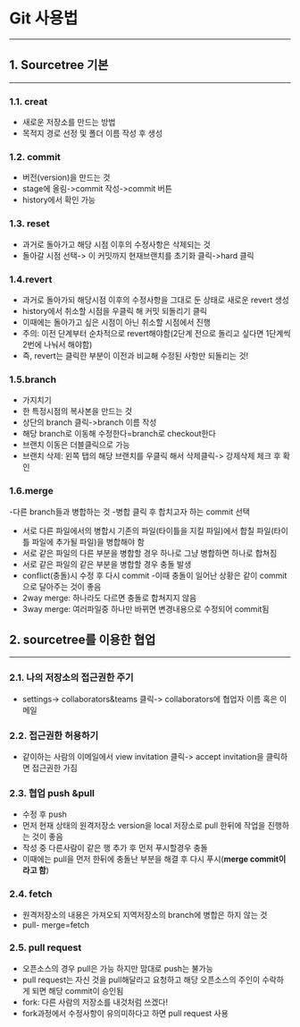 # Git 사용법
----
## 1. Sourcetree 기본
----
### 1.1. creat
- 새로운 저장소를 만드는 방법
- 목적지 경로 선정 및 폴더 이름 작성 후 생성

### 1.2. commit
- 버전(version)을 만드는 것
- stage에 올림->commit 작성->commit 버튼
- history에서 확인 가능

### 1.3. reset
- 과거로 돌아가고 해당 시점 이후의 수정사항은 삭제되는 것
- 돌아갈 시점 선택-> 이 커밋까지 현재브랜치를 초기화 클릭->hard 클릭

### 1.4.revert
- 과거로 돌아가되 해당시점 이후의 수정사항을 그대로 둔 상태로 새로운 revert 생성
- history에서 취소할 시점을 우클릭 해 커밋 되돌리기 클릭
- 이때에는 돌아가고 싶은 시점이 아닌 취소할 시점에서 진행
- 주의: 이전 단계부터 순차적으로 revert해야함(2단계 전으로 돌리고 싶다면 1단계씩 2번에 나눠서 해야함)
- 즉, revert는 클릭한 부분이 이전과 비교해 수정된 사항만 되돌리는 것!

### 1.5.branch
- 가지치기
- 한 특정시점의 복사본을 만드는 것
- 상단의 branch 클릭->branch 이름 작성
- 해당 branch로 이동해 수정한다=branch로 checkout한다
- 브랜치 이동은 더블클릭으로 가능
- 브랜치 삭제: 왼쪽 탭의 해당 브랜치를 우클릭 해서 삭제클릭-> 강제삭제 체크 후 확인

### 1.6.merge
-다른 branch들과 병합하는 것
-병합 클릭 후 합치고자 하는 commit 선택
- 서로 다른 파일에서의 병합시 기존의 파일(타이틀을 지킬 파일)에서 합칠 파일(타이틀 파일에 추가될 파일)을 병합해야 함
- 서로 같은 파일의 다른 부분을 병합할 경우 하나로 그냥 병합하면 하나로 합쳐짐
- 서로 같은 파일의 같은 부분을 병합할 경우 충돌 발생
- conflict(충돌)시 수정 후 다시 commit
-이때 충돌이 일어난 상황은 같이 commit으로 달아주는 것이 좋음
- 2way merge: 하나라도 다르면 충돌로 합쳐지지 않음
- 3way merge: 여러파일중 하나만 바뀌면 변경내용으로 수정되어 commit됨


## 2. sourcetree를 이용한 협업
----
### 2.1. 나의 저장소의 접근권한 주기
- settings-> collaborators&teams 클릭-> collaborators에 협업자 이름 혹은 이메일 

### 2.2. 접근권한 허용하기
- 같이하는 사람의 이메일에서 view invitation 클릭-> accept invitation을 클릭하면 접근권한 가짐

### 2.3. 협업 push &pull
- 수정 후 push
- 먼저 현재 상태의 원격저장소 version을 local 저장소로 pull 한뒤에 작업을 진행하는 것이 좋음
- 작성 중 다른사람이 같은 행 추가 후 먼저 푸시할경우 충돌
- 이때에는 pull을 먼저 한뒤에 충돌난 부분을 해결 후 다시 푸시(**merge commit이라고 함**)

### 2.4. fetch
- 원격저장소의 내용은 가져오되 지역저장소의 branch에 병합은 하지 않는 것
- pull- merge=fetch

### 2.5. pull request
- 오픈소스의 경우 pull은 가능 하지만 맘대로 push는 불가능
- pull request는 자신 것을 pull해달라고 요청하고 해당 오픈소스의 주인이 수락하게 되면 해당 commit이 승인됨 
- fork: 다른 사람의 저장소를 내것처럼 쓰겠다! 
- fork과정에서 수정사항이 유의미하다고 하면 pull request 사용